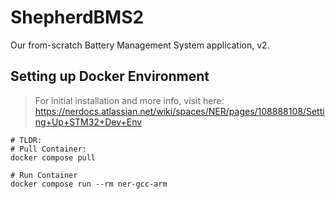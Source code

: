 # ShepherdBMS2
Our from-scratch Battery Management System application, v2.

## Setting up Docker Environment
> For initial installation and more info, visit here: https://nerdocs.atlassian.net/wiki/spaces/NER/pages/108888108/Setting+Up+STM32+Dev+Env

```
# TLDR:
# Pull Container:
docker compose pull

# Run Container
docker compose run --rm ner-gcc-arm
```
